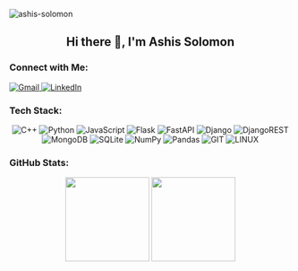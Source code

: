 
<div align="center">
  <p align="left"> <img src="https://komarev.com/ghpvc/?username=ashis-solomon&style=flat" alt="ashis-solomon" /> </p>
  <h2>Hi there 👋, I'm Ashis Solomon</h2>
  <!-- <h3>Interested in ML and Backend</h3> -->
</div>
<!-- ![](https://komarev.com/ghpvc/?username=ashis-solomon&color=0380fc) -->

### Connect with Me:
<a href="mailto:ashissolomon24@gmail.com" target="_blank">
    <img src="https://img.shields.io/badge/Gmail-D14836?logo=gmail&logoColor=white" alt="Gmail">
</a>
<a href="https://www.linkedin.com/in/ashis-solomon-1477001b8/" target="_blank">
    <img src="https://img.shields.io/badge/LinkedIn-%230077B5.svg?logo=linkedin&logoColor=white" alt="LinkedIn">
</a>



### Tech Stack:
<!-- ![C++](https://img.shields.io/badge/c++-%2300599C.svg?style=flat&logo=c%2B%2B&logoColor=white) ![Python](https://img.shields.io/badge/python-3670A0?style=flat&logo=python&logoColor=ffdd54) ![JavaScript](https://img.shields.io/badge/javascript-%23323330.svg?style=flat&logo=javascript&logoColor=%23F7DF1E) ![Flask](https://img.shields.io/badge/flask-%23000.svg?style=flat&logo=flask&logoColor=white) ![FastAPI](https://img.shields.io/badge/FastAPI-005571?style=flat&logo=fastapi) ![Django](https://img.shields.io/badge/django-%23092E20.svg?style=flat&logo=django&logoColor=white) ![DjangoREST](https://img.shields.io/badge/DJANGO-REST-ff1709?style=flat&logo=django&logoColor=white&color=ff1709&labelColor=gray) ![MongoDB](https://img.shields.io/badge/MongoDB-%234ea94b.svg?style=flat&logo=mongodb&logoColor=white) ![SQLite](https://img.shields.io/badge/sqlite-%2307405e.svg?style=flat&logo=sqlite&logoColor=white) ![NumPy](https://img.shields.io/badge/numpy-%23013243.svg?style=flat&logo=numpy&logoColor=white) ![Pandas](https://img.shields.io/badge/pandas-%23150458.svg?style=flat&logo=pandas&logoColor=white) ![GIT](https://img.shields.io/badge/Git-fc6d26?style=flat&logo=git&logoColor=white) ![LINUX](https://img.shields.io/badge/Linux-FCC624?style=flat&logo=linux&logoColor=black) -->

<p align="center">
        <img src="https://img.shields.io/badge/c++-%2300599C.svg?style=flat&logo=c%2B%2B&logoColor=white" alt="C++">
        <img src="https://img.shields.io/badge/python-3670A0?style=flat&logo=python&logoColor=ffdd54" alt="Python">
        <img src="https://img.shields.io/badge/javascript-%23323330.svg?style=flat&logo=javascript&logoColor=%23F7DF1E" alt="JavaScript">
        <img src="https://img.shields.io/badge/flask-%23000.svg?style=flat&logo=flask&logoColor=white" alt="Flask">
        <img src="https://img.shields.io/badge/FastAPI-005571?style=flat&logo=fastapi" alt="FastAPI">
        <img src="https://img.shields.io/badge/django-%23092E20.svg?style=flat&logo=django&logoColor=white" alt="Django">
        <img src="https://img.shields.io/badge/DJANGO-REST-ff1709?style=flat&logo=django&logoColor=white&color=ff1709&labelColor=gray" alt="DjangoREST">
        <img src="https://img.shields.io/badge/MongoDB-%234ea94b.svg?style=flat&logo=mongodb&logoColor=white" alt="MongoDB">
        <img src="https://img.shields.io/badge/sqlite-%2307405e.svg?style=flat&logo=sqlite&logoColor=white" alt="SQLite">
        <img src="https://img.shields.io/badge/numpy-%23013243.svg?style=flat&logo=numpy&logoColor=white" alt="NumPy">
        <img src="https://img.shields.io/badge/pandas-%23150458.svg?style=flat&logo=pandas&logoColor=white" alt="Pandas">
        <img src="https://img.shields.io/badge/Git-fc6d26?style=flat&logo=git&logoColor=white" alt="GIT">
        <img src="https://img.shields.io/badge/Linux-FCC624?style=flat&logo=linux&logoColor=black" alt="LINUX">
    </p>

### GitHub Stats:
<!-- ![](https://github-readme-stats.vercel.app/api?username=ashis-solomon&theme=dark&hide_border=false&include_all_commits=false&count_private=true)<br/>
![](https://github-readme-streak-stats.herokuapp.com/?user=ashis-solomon&theme=dark&hide_border=false)<br/> -->
<!-- ![](https://github-readme-stats.vercel.app/api/top-langs/?username=ashis-solomon&theme=dark&hide_border=false&include_all_commits=false&count_private=true&layout=compact) -->

<p align="center">
  <img src="https://github-readme-stats.vercel.app/api?username=ashis-solomon&theme=dark&hide_border=false&include_all_commits=false&count_private=true" height="150">
  <img src="https://github-readme-streak-stats.herokuapp.com/?user=ashis-solomon&theme=dark&hide_border=false" height="150">
  <!-- <img src="https://github-readme-streak-stats.herokuapp.com/?user=ashis-solomon&theme=dark&hide_border=false" width="400"> -->
</p>
